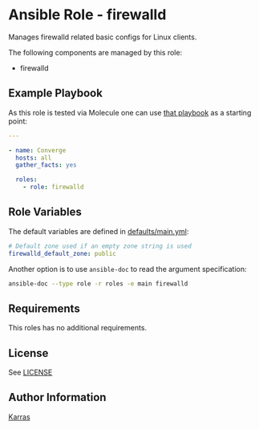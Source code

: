 # Ansible Role - firewalld

Manages firewalld related basic configs for Linux clients.

The following components are managed by this role:

* firewalld

## Example Playbook

As this role is tested via Molecule one can use [that
playbook](./molecule/default/converge.yml) as a starting point:

```yaml
---

- name: Converge
  hosts: all
  gather_facts: yes

  roles:
    - role: firewalld
```

## Role Variables

The default variables are defined in [defaults/main.yml](./defaults/main.yml):

```yaml
# Default zone used if an empty zone string is used
firewalld_default_zone: public
```

Another option is to use `ansible-doc` to read the argument specification:

```sh
ansible-doc --type role -r roles -e main firewalld
```

## Requirements

This roles has no additional requirements.

## License

See [LICENSE](./LICENSE)

## Author Information

[Karras](https://github.com/karras)
